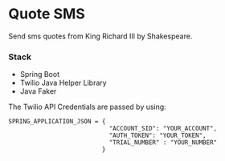 # Quote SMS

Send sms quotes from King Richard III by Shakespeare.

### Stack
- Spring Boot
- Twilio Java Helper Library
- Java Faker

The Twilio API Credentials are passed by using:


```
SPRING_APPLICATION_JSON = {
                          	"ACCOUNT_SID": "YOUR_ACCOUNT",
                          	"AUTH_TOKEN": "YOUR_TOKEN",
                          	"TRIAL_NUMBER" : "YOUR_NUMBER"
                          }
```

